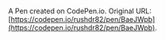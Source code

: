 # 

A Pen created on CodePen.io. Original URL: [https://codepen.io/rushdr82/pen/BaeJWpb](https://codepen.io/rushdr82/pen/BaeJWpb).

